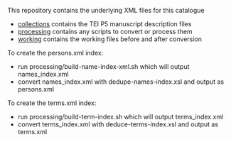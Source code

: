 
This repository contains the underlying XML files for this catalogue
- [collections](collections/) contains the TEI P5 manuscript description files
- [processing](processing/) contains any scripts to convert or process them
- [working](working/) contains the working files before and after conversion

To create the persons.xml index:

- run processing/build-name-index-xml.sh which will output names_index.xml
- convert names_index.xml with dedupe-names-index.xsl and output as persons.xml

To create the terms.xml index:

- run processing/build-term-index.sh which will output terms_index.xml
- convert terms_index.xml with deduce-terms-index.xsl and output as terms.xml


